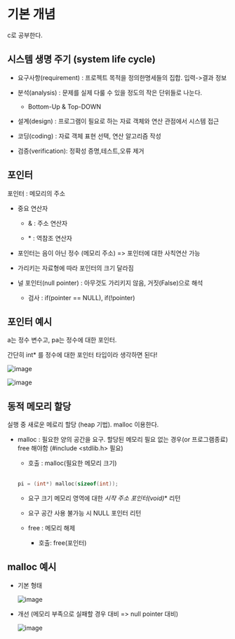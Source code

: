 # 기본 개념

c로 공부한다.

## 시스템 생명 주기 (system life cycle)

- 요구사항(requirement) : 프로젝트 목적을 정의한명세들의 집합. 입력->결과 정보

- 분석(analysis) : 문제를 실제 다룰 수 있을 정도의 작은 단위들로 나눈다.
  - Bottom-Up & Top-DOWN
  
- 설계(design) : 프로그램이 필요로 하는 자료 객체와 연산 관점에서 시스템 접근 

- 코딩(coding) : 자료 객체 표현 선택, 연산 알고리즘 작성

- 검증(verification): 정확성 증명,테스트,오류 제거

## 포인터

포인터 : 메모리의 주소

- 중요 연산자

  - \& : 주소 연산자
  
  - \* : 역참조 연산자
  
- 포인터는 음이 아닌 정수 (메모리 주소) => 포인터에 대한 사칙연산 가능

- 가리키는 자료형에 따라 포인터의 크기 달라짐

- 널 포인터(null pointer) : 아무것도 가리키지 않음, 거짓(False)으로 해석

  - 검사 : if(pointer == NULL), if(!pointer)
  
## 포인터 예시  

a는 정수 변수고, pa는 정수에 대한 포인터.

간단히 int* 를 정수에 대한 포인터 타입이라 생각하면 된다!
  
![image](https://user-images.githubusercontent.com/33515697/43755158-968e6a52-9a49-11e8-99d1-9ab7ebc649ac.JPG)

![image](https://user-images.githubusercontent.com/33515697/43755159-98e0c4a8-9a49-11e8-9c11-3a9b00797399.JPG)


## 동적 메모리 할당

실행 중 새로운 메로리 할당 (heap 기법). malloc 이용한다.

- malloc : 필요한 양의 공간을 요구. 할당된 메모리 필요 없는 경우(or 프로그램종료) free 해야함  (#include <stdlib.h> 필요)
  
  - 호출 : malloc(필요한 메모리 크기) 
  </br> 
  
  ```C
  pi = (int*) malloc(sizeof(int)); 
  ```

  - 요구 크기 메모리 영역에 대한 **시작 주소 포인터(void*)** 리턴
  
  - 요구 공간 사용 불가능 시 NULL 포인터 리턴
  
  - free : 메모리 해제
    - 호출: free(포인터)
  
  
## malloc 예시

- 기본 형태

  ![image](https://user-images.githubusercontent.com/33515697/43580311-f5f750ca-968f-11e8-8b0b-7a9a40fd860d.png)

- 개선 (메모리 부족으로 실패할 경우 대비 => null pointer 대비)

  ![image](https://user-images.githubusercontent.com/33515697/43580395-50aaf4b8-9690-11e8-9d24-13d7f902a34c.png)





  


